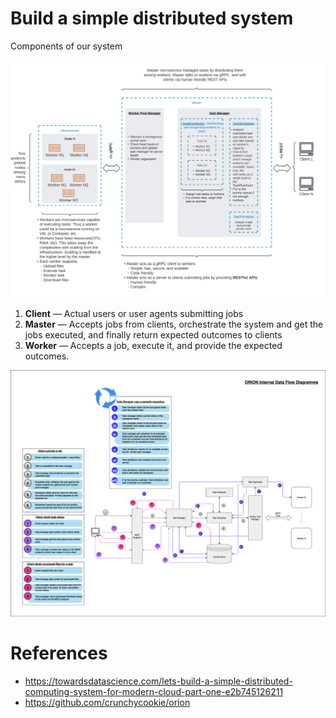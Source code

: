 # Build a simple distributed system

Components of our system

![](Simple-Distributed-System/1-architecture.png)

1.  **Client** — Actual users or user agents submitting jobs
2.  **Master** — Accepts jobs from clients, orchestrate the system and get the jobs executed, and finally return expected outcomes to clients
3.  **Worker** — Accepts a job, execute it, and provide the expected outcomes.

![](Simple-Distributed-System/2-master.png)


# References
- https://towardsdatascience.com/lets-build-a-simple-distributed-computing-system-for-modern-cloud-part-one-e2b745126211
- https://github.com/crunchycookie/orion